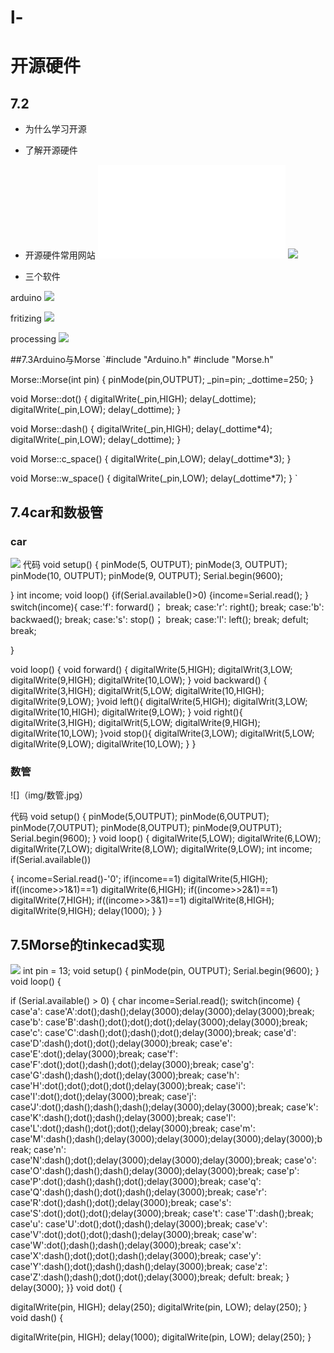 # l-
# 开源硬件

## 7.2

* 为什么学习开源

* 了解开源硬件
* 开源硬件常用网站
![](www.arduino.cc)
![](linux.ubuntu.org.cn)
* 三个软件

arduino
![](img/Aduino.png)

fritizing
![](img/fritizing.png)

processing
![](img/processing.png)

##7.3Arduino与Morse
`#include "Arduino.h"
#include "Morse.h"

Morse::Morse(int pin)
{
	pinMode(pin,OUTPUT);
	_pin=pin;
	_dottime=250;
}

void Morse::dot()
{
	digitalWrite(_pin,HIGH);
	delay(_dottime);
	digitalWrite(_pin,LOW);
	delay(_dottime);
}

void Morse::dash()
{
	digitalWrite(_pin,HIGH);
	delay(_dottime*4);
	digitalWrite(_pin,LOW);
	delay(_dottime);
}

void Morse::c_space()
{
	digitalWrite(_pin,LOW);
	delay(_dottime*3);
}

void Morse::w_space()
{
	digitalWrite(_pin,LOW);
	delay(_dottime*7);
}
`

## 7.4car和数极管

### car
![](img/car.png)
代码
void setup()
{
  pinMode(5, OUTPUT);
   pinMode(3, OUTPUT);
   pinMode(10, OUTPUT);
   pinMode(9, OUTPUT);
  Serial.begin(9600);
      
  
}
int income;
void loop()
{if(Serial.available()>0)
{income=Serial.read();
}
 switch(income){
   case:'f':
   forward()；
  break;
   case:'r':
   right();
   break;
   case:'b':
   backwaed();
   break;
   case:'s':
   stop()；
     break;
   case:'l':
   left();
   break;
   defult;
   break;
   

}

void loop()
{
  void forward()
  {
  digitalWrite(5,HIGH);
  digitalWrit(3,LOW;
  digitalWrite(9,HIGH);
  digitalWrite(10,LOW);
}
  void backward()
   {
  digitalWrite(3,HIGH);
  digitalWrit(5,LOW;
  digitalWrite(10,HIGH);
  digitalWrite(9,LOW);
}void left(){
  digitalWrite(5,HIGH);
  digitalWrit(3,LOW;
  digitalWrite(10,HIGH);
  digitalWrite(9,LOW);
}
  void right(){
  digitalWrite(3,HIGH);
  digitalWrit(5,LOW;
  digitalWrite(9,HIGH);
  digitalWrite(10,LOW);
}void stop(){
  digitalWrite(3,LOW);
  digitalWrit(5,LOW;
  digitalWrite(9,LOW);
  digitalWrite(10,LOW);
}
}

### 数管
![]（img/数管.jpg）

代码
void setup()
{
  pinMode(5,OUTPUT);
  pinMode(6,OUTPUT);
  pinMode(7,OUTPUT);
  pinMode(8,OUTPUT);
  pinMode(9,OUTPUT);
  Serial.begin(9600);
}
void loop()
{
    digitalWrite(5,LOW);
    digitalWrite(6,LOW);
    digitalWrite(7,LOW);
    digitalWrite(8,LOW);
    digitalWrite(9,LOW);
    int income;
  if(Serial.available())

  {
    income=Serial.read()-'0';
    if(income==1)
       digitalWrite(5,HIGH);
    if((income>>1&1)==1)
       digitalWrite(6,HIGH);
    if((income>>2&1)==1)
       digitalWrite(7,HIGH);
     if((income>>3&1)==1)
       digitalWrite(8,HIGH);
     digitalWrite(9,HIGH);
       delay(1000);
       }
       }


## 7.5Morse的tinkecad实现 
![](img/morse.jpg)
int pin = 13;
void setup()
{
pinMode(pin, OUTPUT);
Serial.begin(9600);
}
void loop()
{ 
 
if (Serial.available() > 0)
{
char income=Serial.read();
switch(income)
{
case'a':
case'A':dot();dash();delay(3000);delay(3000);delay(3000);break;
case'b':
case'B':dash();dot();dot();dot();delay(3000);delay(3000);break;
case'c':
case'C':dash();dot();dash();dot();delay(3000);break;
case'd':
case'D':dash();dot();dot();delay(3000);break;
case'e':
case'E':dot();delay(3000);break;
case'f':
case'F':dot();dot();dash();dot();delay(3000);break;
case'g':
case'G':dash();dash();dot();delay(3000);break;
case'h':
case'H':dot();dot();dot();dot();delay(3000);break;
case'i':
case'I':dot();dot();delay(3000);break;
case'j':
case'J':dot();dash();dash();dash();delay(3000);delay(3000);break;
case'k':
case'K':dash();dot();dash();delay(3000);break;
case'l':
case'L':dot();dash();dot();dot();delay(3000);break;
case'm':
case'M':dash();dash();delay(3000);delay(3000);delay(3000);delay(3000);break;
case'n':
case'N':dash();dot();delay(3000);delay(3000);delay(3000);break;
case'o':
case'O':dash();dash();dash();delay(3000);delay(3000);break;
case'p':
case'P':dot();dash();dash();dot();delay(3000);break;
case'q':
case'Q':dash();dash();dot();dash();delay(3000);break;
case'r':
case'R':dot();dash();dot();delay(3000);break;
case's':
case'S':dot();dot();dot();delay(3000);break;
case't':
case'T':dash();break;
case'u':
case'U':dot();dot();dash();delay(3000);break;
case'v':
case'V':dot();dot();dot();dash();delay(3000);break;
case'w':
case'W':dot();dash();dash();delay(3000);break;
case'x':
case'X':dash();dot();dot();dash();delay(3000);break;
case'y':
case'Y':dash();dot();dash();dash();delay(3000);break;
case'z':
case'Z':dash();dash();dot();dot();delay(3000);break;
defult:
break;
 }
delay(3000);
}}
  void dot()
  {

digitalWrite(pin, HIGH);
delay(250);
digitalWrite(pin, LOW);
delay(250);
  }
  void dash()
  {

digitalWrite(pin, HIGH);
delay(1000);
digitalWrite(pin, LOW);
 delay(250);
  }

